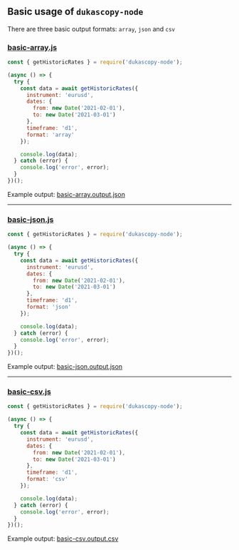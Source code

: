 ## Basic usage of `dukascopy-node`

There are three basic output formats: `array`, `json` and `csv`

### [basic-array.js](https://github.com/Leo4815162342/dukascopy-tools/blob/docs/node_examples/packages/dukascopy-node/examples/basic/basic-array.js)

```javascript
const { getHistoricRates } = require('dukascopy-node');

(async () => {
  try {
    const data = await getHistoricRates({
      instrument: 'eurusd',
      dates: {
        from: new Date('2021-02-01'),
        to: new Date('2021-03-01')
      },
      timeframe: 'd1',
      format: 'array'
    });

    console.log(data);
  } catch (error) {
    console.log('error', error);
  }
})();
```


Example output: [basic-array.output.json](https://github.com/Leo4815162342/dukascopy-tools/blob/docs/node_examples/packages/dukascopy-node/examples/basic/basic-array.output.json)

---

### [basic-json.js](https://github.com/Leo4815162342/dukascopy-tools/blob/docs/node_examples/packages/dukascopy-node/examples/basic/basic-json.js)

```javascript
const { getHistoricRates } = require('dukascopy-node');

(async () => {
  try {
    const data = await getHistoricRates({
      instrument: 'eurusd',
      dates: {
        from: new Date('2021-02-01'),
        to: new Date('2021-03-01')
      },
      timeframe: 'd1',
      format: 'json'
    });

    console.log(data);
  } catch (error) {
    console.log('error', error);
  }
})();
```

Example output: [basic-json.output.json](https://github.com/Leo4815162342/dukascopy-tools/blob/docs/node_examples/packages/dukascopy-node/examples/basic/basic-json.output.json)

---


### [basic-csv.js](https://github.com/Leo4815162342/dukascopy-tools/blob/docs/node_examples/packages/dukascopy-node/examples/basic/basic-csv.js)

```javascript
const { getHistoricRates } = require('dukascopy-node');

(async () => {
  try {
    const data = await getHistoricRates({
      instrument: 'eurusd',
      dates: {
        from: new Date('2021-02-01'),
        to: new Date('2021-03-01')
      },
      timeframe: 'd1',
      format: 'csv'
    });

    console.log(data);
  } catch (error) {
    console.log('error', error);
  }
})();
```

Example output: [basic-csv.output.csv](https://github.com/Leo4815162342/dukascopy-tools/blob/docs/node_examples/packages/dukascopy-node/examples/basic/basic-csv.output.csv)


